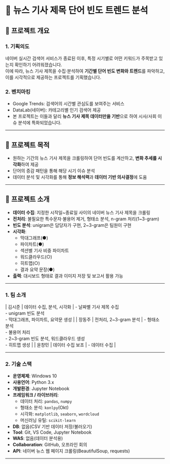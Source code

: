 # 📰 뉴스 기사 제목 단어 빈도 트렌드 분석

## 📌 프로젝트 개요

### 1. 기획의도
네이버 실시간 검색어 서비스가 종료된 이후, 특정 시기별로 어떤 키워드가 주목받고 있는지 확인하기 어려워졌습니다.  
이에 따라, 뉴스 기사 제목을 수집·분석하여 **기간별 단어 빈도 변화와 트렌드**를 파악하고, 이를 시각적으로 제공하는 프로젝트를 기획했습니다.

### 2. 벤치마킹
- Google Trends: 검색어의 시간별 관심도를 보여주는 서비스
- DataLab(네이버): 카테고리별 인기 검색어 제공
- 본 프로젝트는 이들과 달리 **뉴스 기사 제목 데이터만을 기반**으로 하여 시사/사회 이슈 분석에 특화되었습니다.

---

## 🎯 프로젝트 목적
- 원하는 기간의 뉴스 기사 제목을 크롤링하여 단어 빈도를 계산하고, **변화 추세를 시각화**하여 제공
- 단어의 증감 패턴을 통해 해당 시기 이슈 분석
- 데이터 분석 및 시각화를 통해 **정보 해석력**과 **데이터 기반 의사결정**에 도움

---

## 📖 프로젝트 소개

- **데이터 수집**: 지정한 시작일~종료일 사이의 네이버 뉴스 기사 제목을 크롤링  
- **전처리**: 불필요한 특수문자·불용어 제거, 형태소 분석, n-gram 처리(1~3-gram)  
- **빈도 분석**: unigram은 담당자가 구현, 2~3-gram은 팀원이 구현  
- **시각화**:  
  - 막대그래프(●)  
  - 파이차트(●)  
  - 섹션별 기사 비중 파이차트  
  - 워드클라우드(○)  
  - 히트맵(○)  
  - 결과 요약 문장(●)  
- **출력**: 대시보드 형태로 결과 이미지 저장 및 보고서 활용 가능

---

### 1. 팀 소개
| 김시준 | 데이터 수집, 분석, 시각화 | - 날짜별 기사 제목 수집<br>- unigram 빈도 분석<br>- 막대그래프, 파이차트, 요약문 생성 |
| 장동주 | 전처리, 2~3-gram 분석 | - 형태소 분석<br>- 불용어 처리<br>- 2~3-gram 빈도 분석, 워드클라우드 생성<br>- 히트맵 생성 |
| 윤창민 | 데이터 수집 보조 | - 데이터 수집  |

---

### 2. 기술 스택
- **운영체제**: Windows 10
- **사용언어**: Python 3.x
- **개발환경**: Jupyter Notebook
- **프레임워크 / 라이브러리**:  
  - 데이터 처리: `pandas`, `numpy`  
  - 형태소 분석: `konlpy`(Okt)  
  - 시각화: `matplotlib`, `seaborn`, `wordcloud`  
  - 머신러닝 유틸: `scikit-learn`
- **DB**: 없음(CSV 기반 데이터 저장/불러오기)
- **Tool**: Git, VS Code, Jupyter Notebook
- **WAS**: 없음(데이터 분석용)
- **Collaboration**: GitHub, 오프라인 회의
- **API**: 네이버 뉴스 웹 페이지 크롤링(BeautifulSoup, requests)

---
